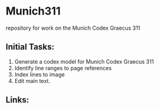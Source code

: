 # Munich311
repository for work on the Munich Codex Graecus 311

## Initial Tasks:
1. Generate a codex model for Munich Codex Graecus 311
2. Identify line ranges to page references
3. Index lines to image
4. Edit main text. 

## Links:
